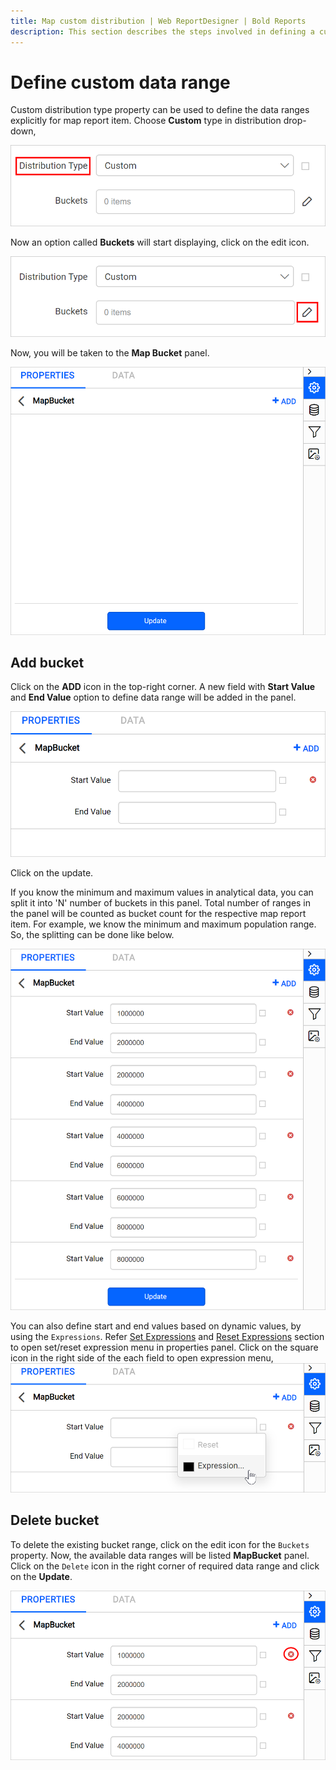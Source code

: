 ```yaml
---
title: Map custom distribution | Web ReportDesigner | Bold Reports
description: This section describes the steps involved in defining a custom data range to map in Bold Report Designer
---
```


# Define custom data range

Custom distribution type property can be used to define the data ranges explicitly for map report item. Choose **Custom** type in distribution drop-down,

![Custom distribution](/static/assets/on-premise/images/report-designer/report-items/map/custom-distribution-range/custom-distribution.png '#width=385px')

Now an option called **Buckets** will start displaying, click on the edit icon.

![Edit icon](/static/assets/on-premise/images/report-designer/report-items/map/custom-distribution-range/edit-icon.png '#width=385px')

Now, you will be taken to the **Map Bucket** panel.

![Edit icon](/static/assets/on-premise/images/report-designer/report-items/map/custom-distribution-range/mapbucket-panel.png '#width=385px')

## Add bucket

Click on the **ADD** icon in the top-right corner. A new field with **Start Value** and **End Value** option to define data range will be added in the panel.

![Add field](/static/assets/on-premise/images/report-designer/report-items/map/custom-distribution-range/add-field.png '#width=385px')

Click on the update.

If you know the minimum and maximum values in analytical data, you can split it into 'N' number of buckets in this panel. Total number of ranges in the panel will be counted as bucket count for the respective map report item. For example, we know the minimum and maximum population range. So, the splitting can be done like below.

![Add field](/static/assets/on-premise/images/report-designer/report-items/map/custom-distribution-range/multiple-data-range.png '#width=385px')

You can also define start and end values based on dynamic values, by using the `Expressions`. Refer [Set Expressions](./../../../compose-report/properties-panel/#set-expression) and [Reset Expressions](./../../../compose-report/properties-panel/#reset-expression) section to open set/reset expression menu in properties panel. Click on the square icon in the right side of the each field to open expression menu,
![Expression menu](/static/assets/on-premise/images/report-designer/report-items/map/custom-distribution-range/expression-menu.png '#width=385px')

## Delete bucket

To delete the existing bucket range, click on the edit icon for the `Buckets` property. Now, the available data ranges will be listed **MapBucket** panel. Click on the `Delete` icon in the right corner of required data range and click on the **Update**.

![Delete binding expression](/static/assets/on-premise/images/report-designer/report-items/map/custom-distribution-range/delete-map-bucket.png '#width=385px')
